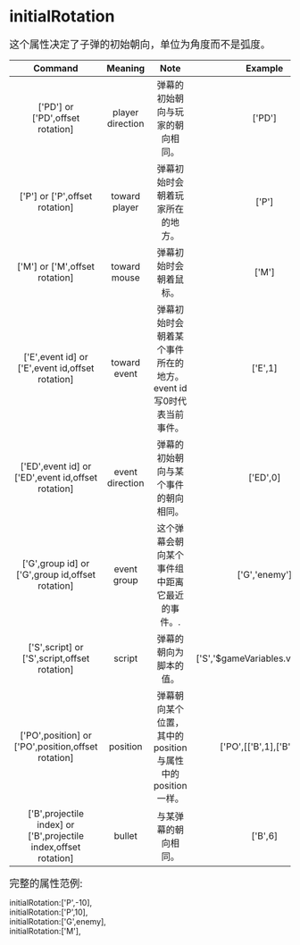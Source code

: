 # initialRotation
<font size=4>这个属性决定了子弹的初始朝向，单位为角度而不是弧度。</font>

|                           Command                            |     Meaning      |                             Note                             |             Example              |
| :----------------------------------------------------------: | :--------------: | :----------------------------------------------------------: | :------------------------------: |
|       [&#39;PD&#39;] or [&#39;PD&#39;,offset rotation]       | player direction |               弹幕的初始朝向与玩家的朝向相同。               |              ['PD']              |
|                ['P'] or ['P',offset rotation]                |  toward player   |               弹幕初始时会朝着玩家所在的地方。               |              ['P']               |
|                ['M'] or ['M',offset rotation]                |   toward mouse   |                    弹幕初始时会朝着鼠标。                    |              ['M']               |
|       ['E',event id] or ['E',event id,offset rotation]       |   toward event   | 弹幕初始时会朝着某个事件所在的地方。<br />event id写0时代表当前事件。 |             ['E',1]              |
|      ['ED',event id] or ['ED',event id,offset rotation]      | event direction  |             弹幕的初始朝向与某个事件的朝向相同。             |             ['ED',0]             |
|       ['G',group id] or ['G',group id,offset rotation]       |   event group    |        这个弹幕会朝向某个事件组中距离它最近的事件。.         |          ['G','enemy']           |
|         ['S',script] or ['S',script,offset rotation]         |      script      |                    弹幕的朝向为脚本的值。                    | ['S','$gameVariables.value(10)'] |
|      ['PO',position] or ['PO',position,offset rotation]      |     position     |   弹幕朝向某个位置，其中的position与属性中的position一样。   |     ['PO',[['B',1],['B',1]]]     |
| ['B',projectile index] or ['B',projectile index,offset rotation] |      bullet      |                     与某弹幕的朝向相同。                     |             ['B',6]              |



<font size=4>完整的属性范例:   </font>

initialRotation:['P',-10],   
initialRotation:['P',10],   
initialRotation:['G',enemy],   
initialRotation:['M'],   
